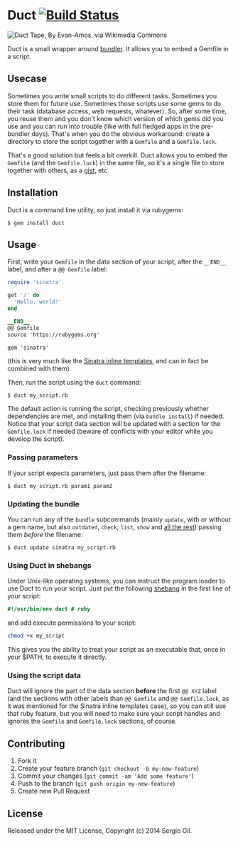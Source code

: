 # Duct [![Build Status](https://travis-ci.org/porras/duct.png?branch=master)](https://travis-ci.org/porras/duct)

![Duct Tape, By Evan-Amos, via Wikimedia Commons](http://upload.wikimedia.org/wikipedia/commons/thumb/8/89/Duct-tape.jpg/256px-Duct-tape.jpg)

Duct is a small wrapper around [bundler](http://bundler.io/). It allows you to embed a Gemfile in a script.

## Usecase

Sometimes you write small scripts to do different tasks. Sometimes you store them for future use. Sometimes those
scripts use some gems to do their task (database access, web requests, whatever). So, after some time, you reuse them
and you don't know which version of which gems did you use and you can run into trouble (like with full fledged apps in
the pre-bundler days). That's when you do the obvious workaround: create a directory to store the script together with a
`Gemfile` and a `Gemfile.lock`.

That's a good solution but feels a bit overkill. Duct allows you to embed the `Gemfile` (and the `Gemfile.lock`) in the same file, so it's a single file to store together with others, as a [gist](https://gist.github.com/), etc.

## Installation

Duct is a command line utility, so just install it via rubygems:

    $ gem install duct

## Usage

First, write your `Gemfile` in the data section of your script, after the `__END__` label, and after a `@@ Gemfile`
label:

```ruby
require 'sinatra'

get '/' do
  'Hello, world!'
end

__END__
@@ Gemfile
source 'https://rubygems.org'

gem 'sinatra'
```

(this is very much like the [Sinatra inline templates](http://www.sinatrarb.com/intro.html#Inline%20Templates), and can
in fact be combined with them).

Then, run the script using the `duct` command:

```
$ duct my_script.rb
```

The default action is running the script, checking previously whether dependencies are met, and installing them (via
`bundle install`) if needed. Notice that your script data section will be updated with a section for the `Gemfile.lock`
if needed (beware of conflicts with your editor while you develop the script).

### Passing parameters

If your script expects parameters, just pass them after the filename:

```
$ duct my_script.rb param1 param2
```

### Updating the bundle

You can run any of the `bundle` subcommands (mainly `update`, with or without a gem name, but also `outdated`, `check`,
`list`, `show` and [all the rest](http://bundler.io/v1.5/man/bundle.1.html#PRIMARY-COMMANDS)) passing them *before* the
filename:

```
$ duct update sinatra my_script.rb
```

### Using Duct in shebangs

Under Unix-like operating systems, you can instruct the program loader to use Duct to run your script. Just put the following [shebang](http://en.wikipedia.org/wiki/Shebang_(Unix)) in the first line of your script:

```ruby
#!/usr/bin/env duct # ruby
```
and add execute permissions to your script:

```zsh
chmod +x my_script
```

This gives you the ability to treat your script as an executable that, once in your $PATH, to execute it directly.


### Using the script data

Duct will ignore the part of the data section **before** the first `@@ XYZ` label (and the sections with other labels
than `@@ Gemfile` and `@@ Gemfile.lock`, as it was mentioned for the Sinatra inline templates case), so you can still
use that ruby feature, but you will need to make sure your script handles and ignores the `Gemfile` and `Gemfile.lock`
sections, of course.

## Contributing

1. Fork it
2. Create your feature branch (`git checkout -b my-new-feature`)
3. Commit your changes (`git commit -am 'Add some feature'`)
4. Push to the branch (`git push origin my-new-feature`)
5. Create new Pull Request

## License

Released under the MIT License, Copyright (c) 2014 Sergio Gil.
